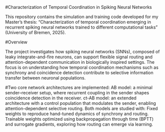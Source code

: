 #Characterization of Temporal Coordination in Spiking Neural Networks

This repository contains the simulation and training code developed for my Master’s thesis:
“Characterization of temporal coordination emerging in recurrent spiking neural networks trained to different computational tasks” (University of Bremen, 2025).

#Overview

The project investigates how spiking neural networks (SNNs), composed of leaky integrate-and-fire neurons, can support flexible signal routing and attention-dependent communication in biologically inspired settings. The focus is on understanding how temporal coordination mechanisms such as synchrony and coincidence detection contribute to selective information transfer between neuronal populations.

#Two core network architectures are implemented:
AB model: a minimal sender–receiver setup, where recurrent coupling in the sender shapes coincidence detection in the receiver.
ct-AB model: an extended architecture with a control population that modulates the sender, enabling attention-dependent selective routing.
Both models are studied with:
Fixed weights to reproduce hand-tuned dynamics of synchrony and routing.
Trainable weights optimized using backpropagation through time (BPTT) and surrogate gradients, exploring how routing can emerge via learning.
